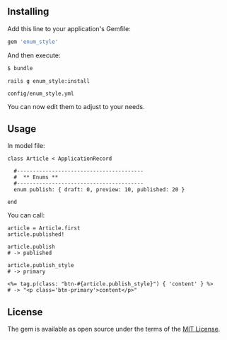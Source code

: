 
## Installing

Add this line to your application's Gemfile:

```ruby
gem 'enum_style'
```

And then execute:
```bash
$ bundle
```

```
rails g enum_style:install
```

```
config/enum_style.yml
```

You can now edit them to adjust to your needs.

## Usage

In model file:

```
class Article < ApplicationRecord

  #----------------------------------------
  #  ** Enums **
  #----------------------------------------
  enum publish: { draft: 0, preview: 10, published: 20 }

end
```

You can call:

```
article = Article.first
article.published!

article.publish
# -> published

article.publish_style
# -> primary
```

```
<%= tag.p(class: "btn-#{article.publish_style}") { 'content' } %>
# -> "<p class='btn-primary'>content</p>"
```

## License
The gem is available as open source under the terms of the [MIT License](https://opensource.org/licenses/MIT).
